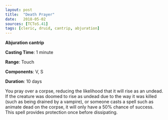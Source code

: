 ```yaml
---
layout: post
title:  "Death Prayer"
date:   2018-05-02
sources: [TCToS.41]
tags: [cleric, druid, cantrip, abjuration]
---
```


**Abjuration cantrip**

**Casting Time**: 1 minute

**Range**: Touch

**Components**: V, S

**Duration**: 10 days

You pray over a corpse, reducing the likelihood that it will rise as an undead. If the creature was doomed to rise as undead due to the way it was killed (such as being drained by a vampire), or someone casts a spell such as animate dead on the corpse, it will only have a 50% chance of success. This spell provides protection once before dissipating.